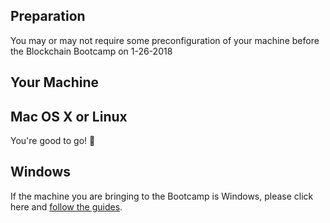 ## Preparation

You may or may not require some preconfiguration of your machine before the Blockchain Bootcamp on 1-26-2018 

## Your Machine

## Mac OS X or Linux

You're good to go! :100: 

## Windows

If the machine you are bringing to the Bootcamp is Windows, please click here and [follow the guides](windows.md). 
